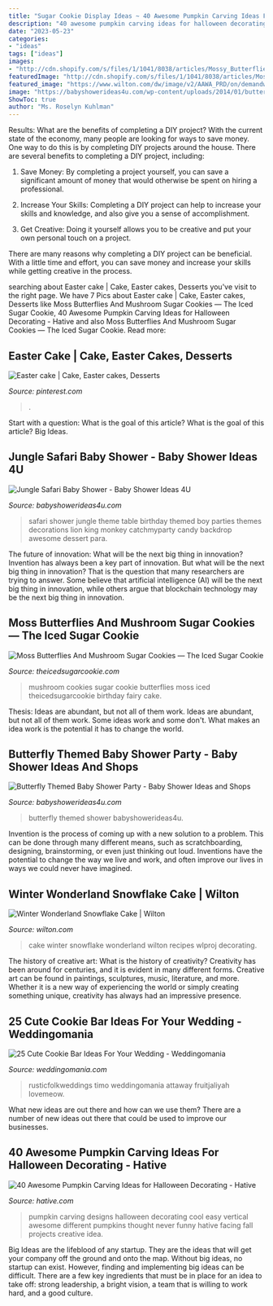 ```yaml
---
title: "Sugar Cookie Display Ideas ~ 40 Awesome Pumpkin Carving Ideas For Halloween Decorating"
description: "40 awesome pumpkin carving ideas for halloween decorating"
date: "2023-05-23"
categories:
- "ideas"
tags: ["ideas"]
images:
- "http://cdn.shopify.com/s/files/1/1041/8038/articles/Mossy_Butterflies_and_Mushroom_Sugar_Cookies_The_Iced_Sugar_Cookie_Treats_Buy_Terri_1024x1024.jpg?v=1493432362"
featuredImage: "http://cdn.shopify.com/s/files/1/1041/8038/articles/Mossy_Butterflies_and_Mushroom_Sugar_Cookies_The_Iced_Sugar_Cookie_Treats_Buy_Terri_1024x1024.jpg?v=1493432362"
featured_image: "https://www.wilton.com/dw/image/v2/AAWA_PRD/on/demandware.static/-/Sites-wilton-project-master/default/dwdc7aee56/images/project/WLPROJ-9352/SnCaFe_48289.jpg?sw=1440&amp;sh=750&amp;sm=fit"
image: "https://babyshowerideas4u.com/wp-content/uploads/2014/01/butterfly-37.jpg"
ShowToc: true
author: "Ms. Roselyn Kuhlman"
---
```



Results: What are the benefits of completing a DIY project?
With the current state of the economy, many people are looking for ways to save money. One way to do this is by completing DIY projects around the house. There are several benefits to completing a DIY project, including:
1. Save Money: By completing a project yourself, you can save a significant amount of money that would otherwise be spent on hiring a professional.

2. Increase Your Skills: Completing a DIY project can help to increase your skills and knowledge, and also give you a sense of accomplishment.

3. Get Creative: Doing it yourself allows you to be creative and put your own personal touch on a project.

There are many reasons why completing a DIY project can be beneficial. With a little time and effort, you can save money and increase your skills while getting creative in the process.

	

		
searching about Easter cake | Cake, Easter cakes, Desserts you've visit to the right page. We have 7 Pics about Easter cake | Cake, Easter cakes, Desserts like Moss Butterflies And Mushroom Sugar Cookies — The Iced Sugar Cookie, 40 Awesome Pumpkin Carving Ideas for Halloween Decorating - Hative and also Moss Butterflies And Mushroom Sugar Cookies — The Iced Sugar Cookie. Read more:
		
    
## Easter Cake | Cake, Easter Cakes, Desserts

<img loading=lazy src="https://i.pinimg.com/736x/1b/71/4e/1b714e900ce2d144919995138f7de6b4.jpg" onerror="this.onerror=null;this.src='https://tse2.mm.bing.net/th?id=OIP.B52viN2HP62phHh-GDKzKQHaJ3&amp;pid=15.1';" alt="Easter cake | Cake, Easter cakes, Desserts">

_Source: pinterest.com_

>. 

	

Start with a question: What is the goal of this article?
What is the goal of this article? Big Ideas.

    
## Jungle Safari Baby Shower - Baby Shower Ideas 4U

<img loading=lazy src="https://babyshowerideas4u.com/wp-content/uploads/2014/04/Jungle-Safari-Baby-Shower-ideas-co-baby-shower-ideas-great-first-birthday-party-ideas.jpg" onerror="this.onerror=null;this.src='https://tse2.mm.bing.net/th?id=OIP.mQv8VRwo4039R8VjU1ttfQAAAA&amp;pid=15.1';" alt="Jungle Safari Baby Shower - Baby Shower Ideas 4U">

_Source: babyshowerideas4u.com_

>safari shower jungle theme table birthday themed boy parties themes decorations lion king monkey catchmyparty candy backdrop awesome dessert para. 

	

The future of innovation: What will be the next big thing in innovation?
Invention has always been a key part of innovation. But what will be the next big thing in innovation? That is the question that many researchers are trying to answer. Some believe that artificial intelligence (AI) will be the next big thing in innovation, while others argue that blockchain technology may be the next big thing in innovation.

    
## Moss Butterflies And Mushroom Sugar Cookies — The Iced Sugar Cookie

<img loading=lazy src="http://cdn.shopify.com/s/files/1/1041/8038/articles/Mossy_Butterflies_and_Mushroom_Sugar_Cookies_The_Iced_Sugar_Cookie_Treats_Buy_Terri_1024x1024.jpg?v=1493432362" onerror="this.onerror=null;this.src='https://tse4.mm.bing.net/th?id=OIP.1JwXC0cgB7N_ADfLr2qRbwHaJ4&amp;pid=15.1';" alt="Moss Butterflies And Mushroom Sugar Cookies — The Iced Sugar Cookie">

_Source: theicedsugarcookie.com_

>mushroom cookies sugar cookie butterflies moss iced theicedsugarcookie birthday fairy cake. 

	

Thesis: Ideas are abundant, but not all of them work.
Ideas are abundant, but not all of them work. Some ideas work and some don't. What makes an idea work is the potential it has to change the world.

    
## Butterfly Themed Baby Shower Party - Baby Shower Ideas And Shops

<img loading=lazy src="https://babyshowerideas4u.com/wp-content/uploads/2014/01/butterfly-37.jpg" onerror="this.onerror=null;this.src='https://tse2.mm.bing.net/th?id=OIP.ot8QaBv4C9TbgOVtLhHdewHaLG&amp;pid=15.1';" alt="Butterfly Themed Baby Shower Party - Baby Shower Ideas and Shops">

_Source: babyshowerideas4u.com_

>butterfly themed shower babyshowerideas4u. 

	

Invention is the process of coming up with a new solution to a problem. This can be done through many different means, such as scratchboarding, designing, brainstorming, or even just thinking out loud. Inventions have the potential to change the way we live and work, and often improve our lives in ways we could never have imagined.

    
## Winter Wonderland Snowflake Cake | Wilton

<img loading=lazy src="https://www.wilton.com/dw/image/v2/AAWA_PRD/on/demandware.static/-/Sites-wilton-project-master/default/dwdc7aee56/images/project/WLPROJ-9352/SnCaFe_48289.jpg?sw=1440&amp;sh=750&amp;sm=fit" onerror="this.onerror=null;this.src='https://tse3.mm.bing.net/th?id=OIP.s30ZuWwrFVKLUxvX8A5MOAHaHa&amp;pid=15.1';" alt="Winter Wonderland Snowflake Cake | Wilton">

_Source: wilton.com_

>cake winter snowflake wonderland wilton recipes wlproj decorating. 

	

The history of creative art: What is the history of creativity?
Creativity has been around for centuries, and it is evident in many different forms. Creative art can be found in paintings, sculptures, music, literature, and more. Whether it is a new way of experiencing the world or simply creating something unique, creativity has always had an impressive presence.

    
## 25 Cute Cookie Bar Ideas For Your Wedding - Weddingomania

<img loading=lazy src="https://i.weddingomania.com/25-Cute-Cookie-Bar-Ideas-For-Your-Wedding2.jpg" onerror="this.onerror=null;this.src='https://tse1.mm.bing.net/th?id=OIP.XiHrGXLdBGWJcpgYGV2WDwAAAA&amp;pid=15.1';" alt="25 Cute Cookie Bar Ideas For Your Wedding - Weddingomania">

_Source: weddingomania.com_

>rusticfolkweddings timo weddingomania attaway fruitjaliyah lovemeow. 

	

What new ideas are out there and how can we use them?
There are a number of new ideas out there that could be used to improve our businesses.

    
## 40 Awesome Pumpkin Carving Ideas For Halloween Decorating - Hative

<img loading=lazy src="https://hative.com/wp-content/uploads/2014/10/pumpkin-carving-ideas/24-pumpkin-family.jpg" onerror="this.onerror=null;this.src='https://tse3.mm.bing.net/th?id=OIP.jUf8mguE0nMboep1QsloMQHaHa&amp;pid=15.1';" alt="40 Awesome Pumpkin Carving Ideas for Halloween Decorating - Hative">

_Source: hative.com_

>pumpkin carving designs halloween decorating cool easy vertical awesome different pumpkins thought never funny hative facing fall projects creative idea. 

	

Big Ideas are the lifeblood of any startup. They are the ideas that will get your company off the ground and onto the map. Without big ideas, no startup can exist. However, finding and implementing big ideas can be difficult. There are a few key ingredients that must be in place for an idea to take off: strong leadership, a bright vision, a team that is willing to work hard, and a good culture.


